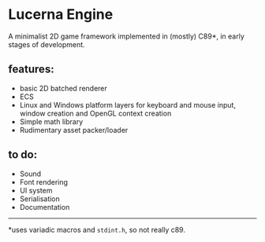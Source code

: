 # Lucerna Engine

A minimalist 2D game framework implemented in (mostly) C89*, in early stages of development.

## features:
* basic 2D batched renderer
* ECS
* Linux and Windows platform layers for keyboard and mouse input, window creation and OpenGL context creation
* Simple math library
* Rudimentary asset packer/loader

## to do:
* Sound
* Font rendering
* UI system
* Serialisation
* Documentation
---
*uses variadic macros and `stdint.h`, so not really c89.

